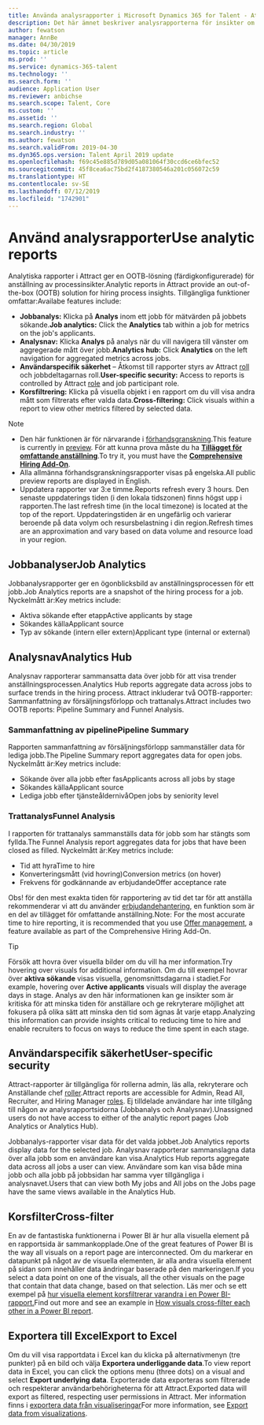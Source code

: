```yaml
---
title: Använda analysrapporter i Microsoft Dynamics 365 for Talent - Attract
description: Det här ämnet beskriver analysrapporterna för insikter om anställningsprocessen i Microsoft Dynamics 365 for Talent - Attract
author: fewatson
manager: AnnBe
ms.date: 04/30/2019
ms.topic: article
ms.prod: ''
ms.service: dynamics-365-talent
ms.technology: ''
ms.search.form: ''
audience: Application User
ms.reviewer: anbichse
ms.search.scope: Talent, Core
ms.custom: ''
ms.assetid: ''
ms.search.region: Global
ms.search.industry: ''
ms.author: fewatson
ms.search.validFrom: 2019-04-30
ms.dyn365.ops.version: Talent April 2019 update
ms.openlocfilehash: f69c45e885d789d05a081064f30ccd6ce6bfec52
ms.sourcegitcommit: 45f8cea6ac75bd2f4187380546a201c056072c59
ms.translationtype: HT
ms.contentlocale: sv-SE
ms.lasthandoff: 07/12/2019
ms.locfileid: "1742901"
---
```

# <a name="use-analytic-reports"></a><span data-ttu-id="bb4d3-103">Använd analysrapporter</span><span class="sxs-lookup"><span data-stu-id="bb4d3-103">Use analytic reports</span></span>

<span data-ttu-id="bb4d3-104">Analytiska rapporter i Attract ger en OOTB-lösning (färdigkonfigurerade) för anställning av processinsikter.</span><span class="sxs-lookup"><span data-stu-id="bb4d3-104">Analytic reports in Attract provide an out-of-the-box (OOTB) solution for hiring process insights.</span></span> <span data-ttu-id="bb4d3-105">Tillgängliga funktioner omfattar:</span><span class="sxs-lookup"><span data-stu-id="bb4d3-105">Availabe features include:</span></span>

- <span data-ttu-id="bb4d3-106">**Jobbanalys:** Klicka på **Analys** inom ett jobb för mätvärden på jobbets sökande.</span><span class="sxs-lookup"><span data-stu-id="bb4d3-106">**Job analytics:** Click the **Analytics** tab within a job for metrics on the job's applicants.</span></span>
- <span data-ttu-id="bb4d3-107">**Analysnav:** Klicka  **Analys** på analys när du vill navigera till vänster om aggregerade mått över jobb.</span><span class="sxs-lookup"><span data-stu-id="bb4d3-107">**Analytics hub:** Click **Analytics** on the left navigation for aggregated metrics across jobs.</span></span>
- <span data-ttu-id="bb4d3-108">**Användarspecifik säkerhet** – Åtkomst till rapporter styrs av Attract [roll](security-attract.md) och jobbdeltagarnas roll.</span><span class="sxs-lookup"><span data-stu-id="bb4d3-108">**User-specific security:** Access to reports is controlled by Attract [role](security-attract.md) and job participant role.</span></span>
- <span data-ttu-id="bb4d3-109">**Korsfiltrering:** Klicka på visuella objekt i en rapport om du vill visa andra mått som filtrerats efter valda data.</span><span class="sxs-lookup"><span data-stu-id="bb4d3-109">**Cross-filtering:** Click visuals within a report to view other metrics filtered by selected data.</span></span>

>[!NOTE] 
>- <span data-ttu-id="bb4d3-110">Den här funktionen är för närvarande i [förhandsgranskning](access-preview-feature.md).</span><span class="sxs-lookup"><span data-stu-id="bb4d3-110">This feature is currently in [preview](access-preview-feature.md).</span></span> <span data-ttu-id="bb4d3-111">För att kunna prova måste du ha [**Tillägget för omfattande anställning**](attract-comprehensive-hiring.md).</span><span class="sxs-lookup"><span data-stu-id="bb4d3-111">To try it, you must have the [**Comprehensive Hiring Add-On**](attract-comprehensive-hiring.md).</span></span>
>- <span data-ttu-id="bb4d3-112">Alla allmänna förhandsgranskningsrapporter visas på engelska.</span><span class="sxs-lookup"><span data-stu-id="bb4d3-112">All public preview reports are displayed in English.</span></span>
>- <span data-ttu-id="bb4d3-113">Uppdatera rapporter var 3:e timme.</span><span class="sxs-lookup"><span data-stu-id="bb4d3-113">Reports refresh every 3 hours.</span></span> <span data-ttu-id="bb4d3-114">Den senaste uppdaterings tiden (i den lokala tidszonen) finns högst upp i rapporten.</span><span class="sxs-lookup"><span data-stu-id="bb4d3-114">The last refresh time (in the local timezone) is located at the top of the report.</span></span> <span data-ttu-id="bb4d3-115">Uppdateringstiden är en ungefärlig och varierar beroende på data volym och resursbelastning i din region.</span><span class="sxs-lookup"><span data-stu-id="bb4d3-115">Refresh times are an approximation and vary based on data volume and resource load in your region.</span></span>

## <a name="job-analytics"></a><span data-ttu-id="bb4d3-116">Jobbanalyser</span><span class="sxs-lookup"><span data-stu-id="bb4d3-116">Job Analytics</span></span>

<span data-ttu-id="bb4d3-117">Jobbanalysrapporter ger en ögonblicksbild av anställningsprocessen för ett jobb.</span><span class="sxs-lookup"><span data-stu-id="bb4d3-117">Job Analytics reports are a snapshot of the hiring process for a job.</span></span>  <span data-ttu-id="bb4d3-118">Nyckelmått är:</span><span class="sxs-lookup"><span data-stu-id="bb4d3-118">Key metrics include:</span></span>

- <span data-ttu-id="bb4d3-119">Aktiva sökande efter etapp</span><span class="sxs-lookup"><span data-stu-id="bb4d3-119">Active applicants by stage</span></span>
- <span data-ttu-id="bb4d3-120">Sökandes källa</span><span class="sxs-lookup"><span data-stu-id="bb4d3-120">Applicant source</span></span>
- <span data-ttu-id="bb4d3-121">Typ av sökande (intern eller extern)</span><span class="sxs-lookup"><span data-stu-id="bb4d3-121">Applicant type (internal or external)</span></span>

## <a name="analytics-hub"></a><span data-ttu-id="bb4d3-122">Analysnav</span><span class="sxs-lookup"><span data-stu-id="bb4d3-122">Analytics Hub</span></span>

<span data-ttu-id="bb4d3-123">Analysnav rapporterar sammansatta data över jobb för att visa trender anställningsprocessen.</span><span class="sxs-lookup"><span data-stu-id="bb4d3-123">Analytics Hub reports aggregate data across jobs to surface trends in the hiring process.</span></span> <span data-ttu-id="bb4d3-124">Attract inkluderar två OOTB-rapporter: Sammanfattning av försäljningsförlopp och trattanalys.</span><span class="sxs-lookup"><span data-stu-id="bb4d3-124">Attract includes two OOTB reports: Pipeline Summary and Funnel Analysis.</span></span>

### <a name="pipeline-summary"></a><span data-ttu-id="bb4d3-125">Sammanfattning av pipeline</span><span class="sxs-lookup"><span data-stu-id="bb4d3-125">Pipeline Summary</span></span>

<span data-ttu-id="bb4d3-126">Rapporten sammanfattning av försäljningsförlopp sammanställer data för lediga jobb.</span><span class="sxs-lookup"><span data-stu-id="bb4d3-126">The Pipeline Summary report aggregates data for open jobs.</span></span> <span data-ttu-id="bb4d3-127">Nyckelmått är:</span><span class="sxs-lookup"><span data-stu-id="bb4d3-127">Key metrics include:</span></span>

- <span data-ttu-id="bb4d3-128">Sökande över alla jobb efter fas</span><span class="sxs-lookup"><span data-stu-id="bb4d3-128">Applicants across all jobs by stage</span></span>
- <span data-ttu-id="bb4d3-129">Sökandes källa</span><span class="sxs-lookup"><span data-stu-id="bb4d3-129">Applicant source</span></span>
- <span data-ttu-id="bb4d3-130">Lediga jobb efter tjänsteåldernivå</span><span class="sxs-lookup"><span data-stu-id="bb4d3-130">Open jobs by seniority level</span></span>

### <a name="funnel-analysis"></a><span data-ttu-id="bb4d3-131">Trattanalys</span><span class="sxs-lookup"><span data-stu-id="bb4d3-131">Funnel Analysis</span></span>

<span data-ttu-id="bb4d3-132">I rapporten för trattanalys sammanställs data för jobb som har stängts som fyllda.</span><span class="sxs-lookup"><span data-stu-id="bb4d3-132">The Funnel Analysis report aggregates data for jobs that have been closed as filled.</span></span> <span data-ttu-id="bb4d3-133">Nyckelmått är:</span><span class="sxs-lookup"><span data-stu-id="bb4d3-133">Key metrics include:</span></span>

- <span data-ttu-id="bb4d3-134">Tid att hyra</span><span class="sxs-lookup"><span data-stu-id="bb4d3-134">Time to hire</span></span>
- <span data-ttu-id="bb4d3-135">Konverteringsmått (vid hovring)</span><span class="sxs-lookup"><span data-stu-id="bb4d3-135">Conversion metrics (on hover)</span></span>
- <span data-ttu-id="bb4d3-136">Frekvens för godkännande av erbjudande</span><span class="sxs-lookup"><span data-stu-id="bb4d3-136">Offer acceptance rate</span></span>

<span data-ttu-id="bb4d3-137">Obs! för den mest exakta tiden för rapportering av tid det tar för att anställa rekommenderar vi att du använder [erbjudandehantering](offer-setup.md), en funktion som är en del av tillägget för omfattande anställning.</span><span class="sxs-lookup"><span data-stu-id="bb4d3-137">Note: For the most accurate time to hire reporting, it is recommended that you use [Offer management](offer-setup.md), a feature available as part of the Comprehensive Hiring Add-On.</span></span>

>[!TIP] 
><span data-ttu-id="bb4d3-138">Försök att hovra över visuella bilder om du vill ha mer information.</span><span class="sxs-lookup"><span data-stu-id="bb4d3-138">Try hovering over visuals for additional information.</span></span> <span data-ttu-id="bb4d3-139">Om du till exempel hovrar över **aktiva sökande** visas visuella, genomsnittsdagarna i stadiet.</span><span class="sxs-lookup"><span data-stu-id="bb4d3-139">For example, hovering over **Active applicants** visuals will display the average days in stage.</span></span> <span data-ttu-id="bb4d3-140">Analys av den här informationen kan ge insikter som är kritiska för att minska tiden för anställare och ge rekryterare möjlighet att fokusera på olika sätt att minska den tid som ägnas åt varje etapp.</span><span class="sxs-lookup"><span data-stu-id="bb4d3-140">Analyzing this information can provide insights critical to reducing time to hire and enable recruiters to focus on ways to reduce the time spent in each stage.</span></span>

## <a name="user-specific-security"></a><span data-ttu-id="bb4d3-141">Användarspecifik säkerhet</span><span class="sxs-lookup"><span data-stu-id="bb4d3-141">User-specific security</span></span>

<span data-ttu-id="bb4d3-142">Attract-rapporter är tillgängliga för rollerna admin, läs alla, rekryterare och Anställande chef [roller](security-attract.md).</span><span class="sxs-lookup"><span data-stu-id="bb4d3-142">Attract reports are accessible for Admin, Read All, Recruiter, and Hiring Manager [roles](security-attract.md).</span></span> <span data-ttu-id="bb4d3-143">Ej tilldelade användare har inte tillgång till någon av analysrapportsidorna (Jobbanalys och Analysnav).</span><span class="sxs-lookup"><span data-stu-id="bb4d3-143">Unassigned users do not have access to either of the analytic report pages (Job Analytics or Analytics Hub).</span></span>

<span data-ttu-id="bb4d3-144">Jobbanalys-rapporter visar data för det valda jobbet.</span><span class="sxs-lookup"><span data-stu-id="bb4d3-144">Job Analytics reports display data for the selected job.</span></span> <span data-ttu-id="bb4d3-145">Analysnav rapporterar sammanslagna data över alla jobb som en användare kan visa.</span><span class="sxs-lookup"><span data-stu-id="bb4d3-145">Analytics Hub reports aggregate data across all jobs a user can view.</span></span> <span data-ttu-id="bb4d3-146">Användare som kan visa både mina jobb och alla jobb på jobbsidan har samma vyer tillgängliga i analysnavet.</span><span class="sxs-lookup"><span data-stu-id="bb4d3-146">Users that can view both My jobs and All jobs on the Jobs page have the same views available in the Analytics Hub.</span></span>

## <a name="cross-filter"></a><span data-ttu-id="bb4d3-147">Korsfilter</span><span class="sxs-lookup"><span data-stu-id="bb4d3-147">Cross-filter</span></span>

<span data-ttu-id="bb4d3-148">En av de fantastiska funktionerna i Power BI är hur alla visuella element på en rapportsida är sammankopplade.</span><span class="sxs-lookup"><span data-stu-id="bb4d3-148">One of the great features of Power BI is the way all visuals on a report page are interconnected.</span></span> <span data-ttu-id="bb4d3-149">Om du markerar en datapunkt på något av de visuella elementen, är alla andra visuella element på sidan som innehåller data ändringar baserade på den markeringen.</span><span class="sxs-lookup"><span data-stu-id="bb4d3-149">If you select a data point on one of the visuals, all the other visuals on the page that contain that data change, based on that selection.</span></span> <span data-ttu-id="bb4d3-150">Läs mer och se ett exempel på [hur visuella element korsfiltrerar varandra i en Power BI-rapport.](https://docs.microsoft.com/power-bi/consumer/end-user-interactions)</span><span class="sxs-lookup"><span data-stu-id="bb4d3-150">Find out more and see an example in [How visuals cross-filter each other in a Power BI report](https://docs.microsoft.com/power-bi/consumer/end-user-interactions).</span></span>

## <a name="export-to-excel"></a><span data-ttu-id="bb4d3-151">Exportera till Excel</span><span class="sxs-lookup"><span data-stu-id="bb4d3-151">Export to Excel</span></span>

<span data-ttu-id="bb4d3-152">Om du vill visa rapportdata i Excel kan du klicka på alternativmenyn (tre punkter) på en bild och välja **Exportera underliggande data**.</span><span class="sxs-lookup"><span data-stu-id="bb4d3-152">To view report data in Excel, you can click the options menu (three dots) on a visual and select **Export underlying data**.</span></span> <span data-ttu-id="bb4d3-153">Exporterade data exporteras som filtrerade och respekterar användarbehörigheterna för att Attract.</span><span class="sxs-lookup"><span data-stu-id="bb4d3-153">Exported data will export as filtered, respecting user permissions in Attract.</span></span> <span data-ttu-id="bb4d3-154">Mer information finns i [exportera data från visualiseringar](https://docs.microsoft.com/power-bi/visuals/power-bi-visualization-export-data)</span><span class="sxs-lookup"><span data-stu-id="bb4d3-154">For more information, see [Export data from visualizations](https://docs.microsoft.com/power-bi/visuals/power-bi-visualization-export-data).</span></span>
